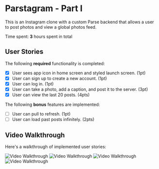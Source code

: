# Parstagram - Part I

This is an Instagram clone with a custom Parse backend that allows a user to post photos and view a global photos feed.

Time spent: **3** hours spent in total

## User Stories

The following **required** functionality is completed:

- [x] User sees app icon in home screen and styled launch screen. (1pt)
- [x] User can sign up to create a new account. (1pt)
- [x] User can log in. (1pt)
- [x] User can take a photo, add a caption, and post it to the server. (3pt)
- [x] User can view the last 20 posts. (4pts)

The following **bonus** features are implemented:

- [ ] User can pull to refresh. (1pt)
- [ ] User can load past posts infinitely. (2pts)

## Video Walkthrough

Here's a walkthrough of implemented user stories:

<div>
  <img src='stylelog.gif' title='Video Walkthrough' width='' alt='Video Walkthrough' />
  <img src='singup.gif' title='Video Walkthrough' width='' alt='Video Walkthrough' />
  <img src='upload.gif' title='Video Walkthrough' width='' alt='Video Walkthrough' />
  <img src='scroll.gif' title='Video Walkthrough' width='' alt='Video Walkthrough' />
</div>
